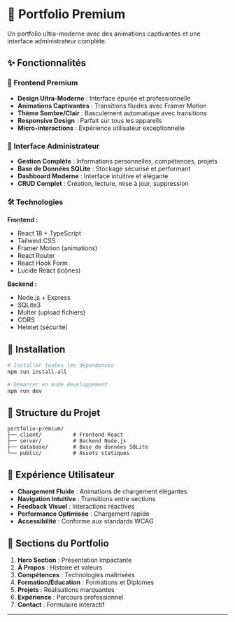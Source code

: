 



# 🚀 Portfolio Premium

Un portfolio ultra-moderne avec des animations captivantes et une interface administrateur complète.

## ✨ Fonctionnalités

### 🎨 Frontend Premium
- **Design Ultra-Moderne** : Interface épurée et professionnelle
- **Animations Captivantes** : Transitions fluides avec Framer Motion
- **Thème Sombre/Clair** : Basculement automatique avec transitions
- **Responsive Design** : Parfait sur tous les appareils
- **Micro-interactions** : Expérience utilisateur exceptionnelle

### 🔧 Interface Administrateur
- **Gestion Complète** : Informations personnelles, compétences, projets
- **Base de Données SQLite** : Stockage sécurisé et performant
- **Dashboard Moderne** : Interface intuitive et élégante
- **CRUD Complet** : Création, lecture, mise à jour, suppression

### 🛠️ Technologies

**Frontend :**
- React 18 + TypeScript
- Tailwind CSS
- Framer Motion (animations)
- React Router
- React Hook Form
- Lucide React (icônes)

**Backend :**
- Node.js + Express
- SQLite3
- Multer (upload fichiers)
- CORS
- Helmet (sécurité)

## 🚀 Installation

```bash
# Installer toutes les dépendances
npm run install-all

# Démarrer en mode développement
npm run dev
```

## 📁 Structure du Projet

```
portfolio-premium/
├── client/          # Frontend React
├── server/          # Backend Node.js
├── database/        # Base de données SQLite
└── public/          # Assets statiques
```

## 🎯 Expérience Utilisateur

- **Chargement Fluide** : Animations de chargement élégantes
- **Navigation Intuitive** : Transitions entre sections
- **Feedback Visuel** : Interactions réactives
- **Performance Optimisée** : Chargement rapide
- **Accessibilité** : Conforme aux standards WCAG

## 🌟 Sections du Portfolio

1. **Hero Section** : Présentation impactante
2. **À Propos** : Histoire et valeurs
3. **Compétences** : Technologies maîtrisées
4. **Formation/Education** : Formations et Diplomes
5. **Projets** : Réalisations marquantes
6. **Expérience** : Parcours professionnel
7. **Contact** : Formulaire interactif

---

